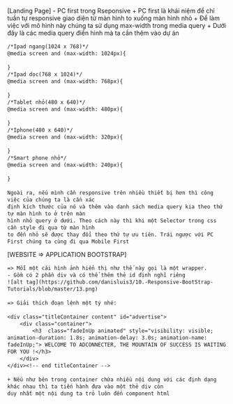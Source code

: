 [Landing Page]
    - PC first trong Rseponsive
    + PC first là khái niệm để chỉ tuần tự responsive giao diện từ màn hình to xuống màn hình nhỏ
    + Để làm việc với mô hình này chúng ta sử dụng max-width trong media query
    + Dưới đây là các media query điển hình mà ta cần thêm vào dự án
    
    /*Ipad ngang(1024 x 768)*/
    @media screen and (max-width: 1024px){
  
    }
    /*Ipad dọc(768 x 1024)*/
    @media screen and (max-width: 768px){
    
    }
    /*Tablet nhỏ(480 x 640)*/
    @media screen and (max-width: 480px){
    
    }
    /*Iphone(480 x 640)*/
    @media screen and (max-width: 320px){
    
    }
    /*Smart phone nhỏ*/
    @media screen and (max-width: 240px){
    
    }

    Ngoài ra, nếu mình cần responsive trên nhiều thiết bị hơn thì công việc của chúng ta là cần xác 
    định kích thước của nó và thêm vào danh sách media query kia theo thứ tự màn hình to ở trên màn 
    hình nhỏ query ở dưới. Theo cách này thì khi một Selector trong css cần style đi qua từ màn hình
    to đến nhỏ sẽ được thay đổi theo thứ tự ưu tiên. Trái ngược với PC First chúng ta cùng đi qua Mobile First


[WEBSITE => APPLICATION BOOTSTRAP]

    => Mỗi một cái hình ảnh hiển thị như thế này gọi là một wrapper.
    - Gồm có 2 phần div và có thể thêm thẻ id định nghĩ riêng
    ![alt tag](https://github.com/danisluis3/10.-Responsive-BootStrap-Tutorials/blob/master/13.png)

    => Giải thích đoạn lệnh một tý nhé:

    <div class="titleContainer content" id="advertise">
		<div class="container">
			<h3  class="fadeInUp animated" style="visibility: visible; animation-duration: 1.8s; animation-delay: 3.0s; animation-name: fadeInUp;"> WELCOME TO ADCONNECTER, THE MOUNTAIN OF SUCCESS IS WAITING FOR YOU !</h3>
		</div>
	</div><!-- end titleContainer -->

    + Nếu như bên trong container chứa nhiều nội dung với các định dạng khác nhau thì ta tiến hành đưa vào một thẻ div còn
    duy nhất một nội dung ta trỏ luôn đến component html

